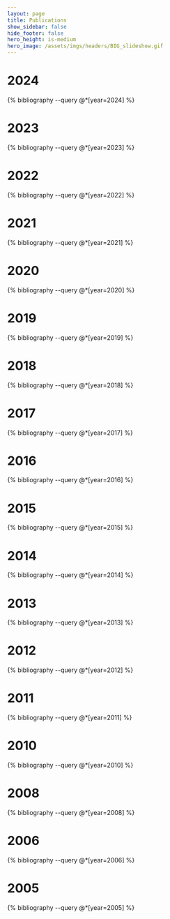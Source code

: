 ```yaml
---
layout: page
title: Publications
show_sidebar: false
hide_footer: false
hero_height: is-medium
hero_image: /assets/imgs/headers/BIG_slideshow.gif
---
```


<style>
    .csl-block {
        font-size: 16px;
    }
    .csl-title, .csl-author, .csl-event, .csl-editor, .csl-venue {
        display: block;
        position: relative;
        font-size: 20px;
    }

    .csl-title b {
        font-weight: 600;
    }

    .csl-content {
        display: inline-block;
        vertical-align: top;
        padding-left: 20px;
    }

    .bibliography {
    list-style-type: none;
    }
</style>

# 2024

{% bibliography --query @*[year=2024] %}

# 2023

{% bibliography --query @*[year=2023] %}

# 2022

{% bibliography --query @*[year=2022] %}

# 2021

{% bibliography --query @*[year=2021] %}

# 2020

{% bibliography --query @*[year=2020] %}

# 2019

{% bibliography --query @*[year=2019] %}

# 2018

{% bibliography --query @*[year=2018] %}

# 2017

{% bibliography --query @*[year=2017] %}

# 2016

{% bibliography --query @*[year=2016] %}

# 2015

{% bibliography --query @*[year=2015] %}

# 2014

{% bibliography --query @*[year=2014] %}

# 2013

{% bibliography --query @*[year=2013] %}

# 2012

{% bibliography --query @*[year=2012] %}

# 2011

{% bibliography --query @*[year=2011] %}

# 2010

{% bibliography --query @*[year=2010] %}

# 2008

{% bibliography --query @*[year=2008] %}

# 2006

{% bibliography --query @*[year=2006] %}

# 2005

{% bibliography --query @*[year=2005] %}
